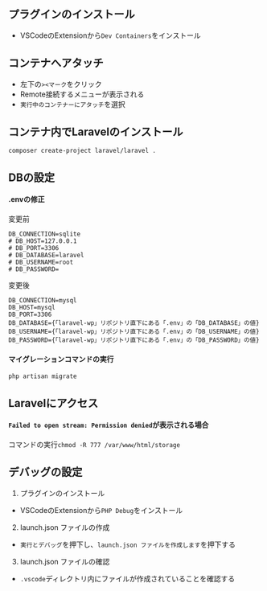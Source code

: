 ## プラグインのインストール
- VSCodeのExtensionから`Dev Containers`をインストール

## コンテナへアタッチ
- 左下の`><マーク`をクリック
- Remote接続するメニューが表示される
- `実行中のコンテナーにアタッチ`を選択

## コンテナ内でLaravelのインストール
`composer create-project laravel/laravel .`

## DBの設定
#### .envの修正
変更前
```
DB_CONNECTION=sqlite
# DB_HOST=127.0.0.1
# DB_PORT=3306
# DB_DATABASE=laravel
# DB_USERNAME=root
# DB_PASSWORD=
```

変更後
```
DB_CONNECTION=mysql
DB_HOST=mysql
DB_PORT=3306
DB_DATABASE={「laravel-wp」リポジトリ直下にある「.env」の「DB_DATABASE」の値}
DB_USERNAME={「laravel-wp」リポジトリ直下にある「.env」の「DB_USERNAME」の値}
DB_PASSWORD={「laravel-wp」リポジトリ直下にある「.env」の「DB_PASSWORD」の値}
```

#### マイグレーションコマンドの実行
`php artisan migrate`

## Laravelにアクセス
#### `Failed to open stream: Permission denied`が表示される場合
コマンドの実行`chmod -R 777 /var/www/html/storage`


## デバッグの設定
1. プラグインのインストール
- VSCodeのExtensionから`PHP Debug`をインストール
2. launch.json ファイルの作成
- `実行とデバッグ`を押下し、`launch.json ファイルを作成します`を押下する
3. launch.json ファイルの確認
- `.vscode`ディレクトリ内にファイルが作成されていることを確認する